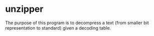 # unzipper
The purpose of this program is to decompress a text (from smaller bit representation to standard) given a decoding table.
